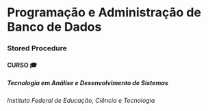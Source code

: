 # Programação e Administração de Banco de Dados


### Stored Procedure

#### CURSO :mortar_board:
##### Tecnologia em Análise e Desenvolvimento de Sistemas
###### Instituto Federal de Educação, Ciência e Tecnologia 